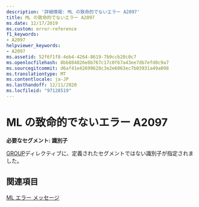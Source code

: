 ```yaml
---
description: '詳細情報: ML の致命的でないエラー A2097'
title: ML の致命的でないエラー A2097
ms.date: 12/17/2019
ms.custom: error-reference
f1_keywords:
- A2097
helpviewer_keywords:
- A2097
ms.assetid: 52f6f1f8-4eb4-4264-8619-7b9ccb20c0c7
ms.openlocfilehash: 8bb884826e8b767c17c0f67a43ee7db7efd0c9a7
ms.sourcegitcommit: d6af41e42699628c3e2e6063ec7b03931a49a098
ms.translationtype: MT
ms.contentlocale: ja-JP
ms.lasthandoff: 12/11/2020
ms.locfileid: "97128519"
---
```

# <a name="ml-nonfatal-error-a2097"></a>ML の致命的でないエラー A2097

**必要なセグメント: 識別子**

[GROUP](group.md)ディレクティブに、定義されたセグメントではない識別子が指定されました。

## <a name="see-also"></a>関連項目

[ML エラー メッセージ](ml-error-messages.md)
